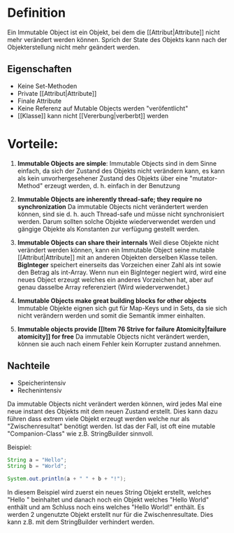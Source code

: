 # Definition
Ein Immutable Object ist ein Objekt, bei dem die [[Attribut|Attribute]] nicht mehr verändert werden können. Sprich der State des Objekts kann nach der Objekterstellung nicht mehr geändert werden.

## Eigenschaften
- Keine Set-Methoden
- Private [[Attribut|Attribute]]
- Finale Attribute
- Keine Referenz auf Mutable Objects werden "veröfentlicht"
- [[Klasse]] kann nicht [[Vererbung|verberbt]] werden

# Vorteile:
1. **Immutable Objects are simple**: 
	Immutable Objects sind in dem Sinne einfach, da sich der Zustand des Objekts nicht verändern kann, es kann als kein unvorhergesehener Zustand des Objekts über eine "mutator-Method" erzeugt werden, d. h. einfach in der Benutzung

2. **Immutable Objects are inherently thread-safe; they require no synchronization**
	Da immutable Objects nicht verändertert werden können, sind sie d. h. auch Thread-safe und müsse nicht synchronisiert werden.
	Darum sollten solche Objekte wiederverwendet werden und gängige Objekte als Konstanten zur verfügung gestellt werden.

3. **Immutable Objects can share their internals**
	Weil diese Objekte nicht verändert werden können, kann ein Immutable Object seine mutable [[Attribut|Attribute]] mit an anderen Objekten derselben Klasse teilen.
		**BigInteger** speichert einerseits das Vorzeichen einer Zahl als int sowie den Betrag als int-Array. Wenn nun ein BigInteger negiert wird, wird eine neues Object erzeugt welches ein anderes Vorzeichen hat, aber auf genau dasselbe Array referenziert (Wird wiederverwendet.)

4. **Immutable Objects make great building blocks for other objects**
	Immutable Objekte eignen sich gut für Map-Keys und in Sets, da sie sich nicht verändern werden und somit die Semantik immer einhalten.

5. **Immutable objects provide [[Item 76 Strive for failure Atomicity|failure atomicity]] for free**
	Da immutable Objects nicht verändert werden, können sie auch nach einem Fehler kein Korrupter zustand annehmen.

## Nachteile
- Speicherintensiv
- Rechenintensiv

Da immutable Objects nicht verändert werden können, wird jedes Mal eine neue instant des Objekts mit dem neuen Zustand erstellt. Dies kann dazu führen dass extrem viele Objekt erzeugt werden welche nur als "Zwischenresultat" benötigt werden.
Ist das der Fall, ist oft eine mutable "Companion-Class" wie z.B. StringBuilder sinnvoll.

Beispiel:
```java
String a = "Hello";
String b = "World";

System.out.println(a + " " + b + "!");
```
In diesem Beispiel wird zuerst ein neues String Objekt erstellt, welches "Hello " beinhaltet und danach noch ein Objekt welches "Hello World" enthält und am Schluss noch eins welches "Hello World!" enthält. Es werden 2 ungenutzte Objekt erstellt nur für die Zwischenresultate. Dies kann z.B. mit dem StringBuilder verhindert werden.